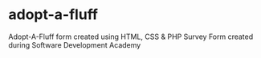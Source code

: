 # adopt-a-fluff
Adopt-A-Fluff form created using HTML, CSS &amp; PHP
Survey Form created during Software Development Academy
